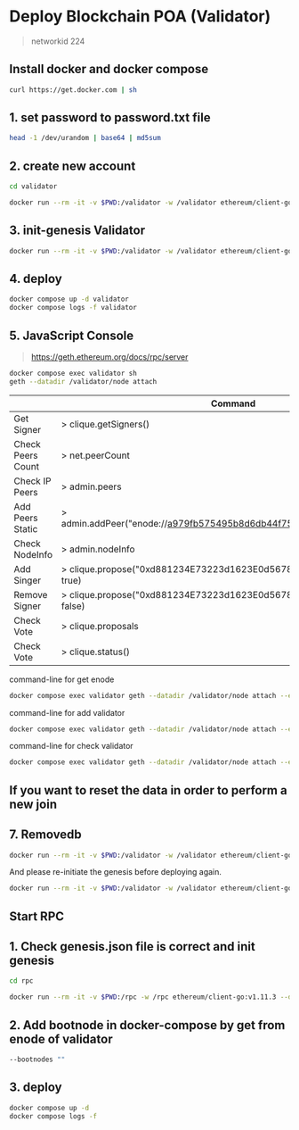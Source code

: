 # Deploy Blockchain POA (Validator)

> networkid 224

## Install docker and docker compose

```bash
curl https://get.docker.com | sh
```

## 1. set password to password.txt file

```bash
head -1 /dev/urandom | base64 | md5sum
```

## 2. create new account

```bash
cd validator
```

```bash
docker run --rm -it -v $PWD:/validator -w /validator ethereum/client-go:v1.11.3 --datadir /validator/node --password password.txt account new
```

## 3. init-genesis Validator

```bash
docker run --rm -it -v $PWD:/validator -w /validator ethereum/client-go:v1.11.3 --datadir /validator/node --nousb init genesis.json
```

## 4. deploy

```bash
docker compose up -d validator
docker compose logs -f validator
```

## 5. JavaScript Console

> <https://geth.ethereum.org/docs/rpc/server>

```bash
docker compose exec validator sh
geth --datadir /validator/node attach
```

|                   | Command                                                                |
| ----------------- | ---------------------------------------------------------------------- |
| Get Signer        | > clique.getSigners()                                                  |
| Check Peers Count | > net.peerCount                                                        |
| Check IP Peers    | > admin.peers                                                          |
| Add Peers Static  | > admin.addPeer("enode://a979fb575495b8d6db44f75@52.16.188.185:30303") |
| Check NodeInfo    | > admin.nodeInfo                                                       |
| Add Singer        | > clique.propose("0xd881234E73223d1623E0d56789942eA1c0B67890", true)   |
| Remove Signer     | > clique.propose("0xd881234E73223d1623E0d56789942eA1c0B67890", false)  |
| Check Vote        | > clique.proposals                                                     |
| Check Vote        | > clique.status()                                                      |

command-line for get enode

```bash
docker compose exec validator geth --datadir /validator/node attach --exec 'admin.nodeInfo'
```

command-line for add validator

```bash
docker compose exec validator geth --datadir /validator/node attach --exec 'clique.propose("0x048F519b032bAfa19Cf28D0cbf717a5fd119fA7A", true)'
```

command-line for check validator

```bash
docker compose exec validator geth --datadir /validator/node attach --exec 'clique.getSigners()'
```

## If you want to reset the data in order to perform a new join

## 7. Removedb

```bash
docker run --rm -it -v $PWD:/validator -w /validator ethereum/client-go:v1.11.3 --datadir /validator/node --nousb removedb
```

And please re-initiate the genesis before deploying again.

```bash
docker run --rm -it -v $PWD:/validator -w /validator ethereum/client-go:v1.11.3 --datadir /validator/node --nousb init genesis.json
```

## Start RPC

## 1. Check genesis.json file is correct and init genesis

```bash
cd rpc
```

```bash
docker run --rm -it -v $PWD:/rpc -w /rpc ethereum/client-go:v1.11.3 --datadir /rpc/node --nousb init genesis.json
```

## 2. Add bootnode in docker-compose by get from enode of validator

```bash
--bootnodes ""
```

## 3. deploy

```bash
docker compose up -d
docker compose logs -f
```
